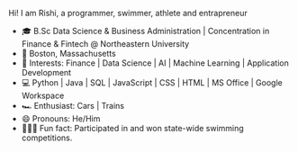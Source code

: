 Hi! I am Rishi, a programmer, swimmer, athlete and entrapreneur

- 🎓 B.Sc Data Science & Business Administration | Concentration in Finance & Fintech @ Northeastern University                                           
- 📍 Boston, Massachusetts
- 👀 Interests: Finance | Data Science | AI | Machine Learning | Application Development 
- 💻 Python | Java | SQL | JavaScript | CSS | HTML | MS Office | Google Workspace
- 🏎️ Enthusiast: Cars | Trains
- 😄 Pronouns: He/Him
- 🏊🏽‍♂️ Fun fact: Participated in and won state-wide swimming competitions.









<!---
Rishi-R-Urs/Rishi-R-Urs is a ✨ special ✨ repository because its `README.md` (this file) appears on your GitHub profile.
You can click the Preview link to take a look at your changes.
--->
